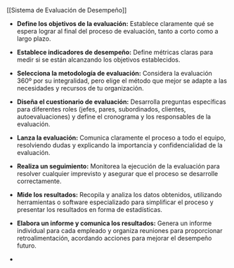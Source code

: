 

[[Sistema de Evaluación de Desempeño]]

- **Define los objetivos de la evaluación:** Establece claramente qué se espera lograr al final del proceso de evaluación, tanto a corto como a largo plazo.
    
- **Establece indicadores de desempeño:** Define métricas claras para medir si se están alcanzando los objetivos establecidos.
    
- **Selecciona la metodología de evaluación:** Considera la evaluación 360º por su integralidad, pero elige el método que mejor se adapte a las necesidades y recursos de tu organización.
    
- **Diseña el cuestionario de evaluación:** Desarrolla preguntas específicas para diferentes roles (jefes, pares, subordinados, clientes, autoevaluaciones) y define el cronograma y los responsables de la evaluación.
    
- **Lanza la evaluación:** Comunica claramente el proceso a todo el equipo, resolviendo dudas y explicando la importancia y confidencialidad de la evaluación.
    
- **Realiza un seguimiento:** Monitorea la ejecución de la evaluación para resolver cualquier imprevisto y asegurar que el proceso se desarrolle correctamente.
    
- **Mide los resultados:** Recopila y analiza los datos obtenidos, utilizando herramientas o software especializado para simplificar el proceso y presentar los resultados en forma de estadísticas.
    
- **Elabora un informe y comunica los resultados:** Genera un informe individual para cada empleado y organiza reuniones para proporcionar retroalimentación, acordando acciones para mejorar el desempeño futuro.
- 